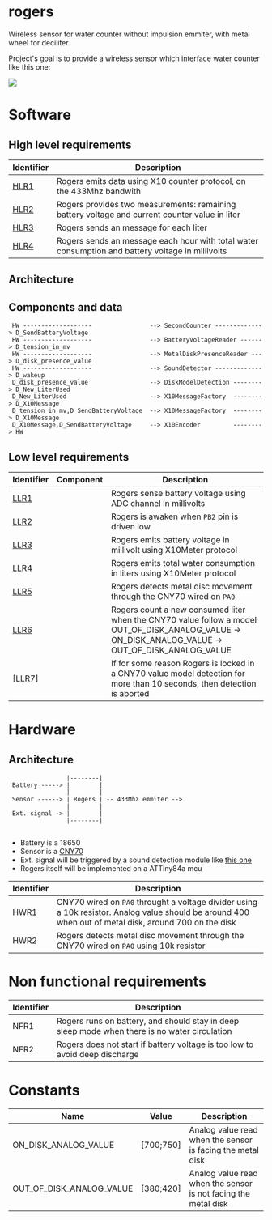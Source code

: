 # rogers

Wireless sensor for water counter without impulsion emmiter, with metal wheel for deciliter.

Project's goal is to provide a wireless sensor which interface water counter like this one:

![](https://www.cazabox.com/6704-thickbox_default/compteur-d-eau-divisionnaire-eau-froide-aquadis-itron.jpg)

# Software

## High level requirements

|Identifier|Description|
|----------|-----------|
| [HLR1](../../issues/1) | Rogers emits data using X10 counter protocol, on the 433Mhz bandwith|
| [HLR2](../../issues/2) | Rogers provides two measurements: remaining battery voltage and current counter value in liter|
| [HLR3](../../issues/3) | Rogers sends an message for each liter|
| [HLR4](../../issues/4) | Rogers sends an message each hour with total water consumption and battery voltage in millivolts|


## Architecture

## Components and data
```     
 HW -------------------                --> SecondCounter -------------> D_SendBatteryVoltage
 HW -------------------                --> BatteryVoltageReader ------> D_tension_in_mv      
 HW -------------------                --> MetalDiskPresenceReader ---> D_disk_presence_value 
 HW -------------------                --> SoundDetector -------------> D_wakeup             
 D_disk_presence_value                 --> DiskModelDetection --------> D_New_LiterUsed      
 D_New_LiterUsed                       --> X10MessageFactory  --------> D_X10Message          
 D_tension_in_mv,D_SendBatteryVoltage  --> X10MessageFactory  --------> D_X10Message         
 D_X10Message,D_SendBatteryVoltage     --> X10Encoder         --------> HW
 ```
 
## Low level requirements

|Identifier| Component | Description|
|----------|-----------|------------|
| [LLR1](../../issues/5)| |Rogers sense battery voltage using ADC channel in millivolts|
| [LLR2](../../issues/6)| | Rogers is awaken when `PB2` pin is driven low|
| [LLR3](../../issues/7)| | Rogers emits battery voltage in millivolt using X10Meter protocol |
| [LLR4](../../issues/8)| | Rogers emits total water consumption in liters using X10Meter protocol|
| [LLR5](../../issues/9)| | Rogers detects metal disc movement through the CNY70 wired on `PA0`|
| [LLR6](../../issues/10)| | Rogers count a new consumed liter when the CNY70 value follow a model OUT_OF_DISK_ANALOG_VALUE -> ON_DISK_ANALOG_VALUE -> OUT_OF_DISK_ANALOG_VALUE |
| [LLR7]| | If for some reason Rogers is locked in a CNY70 value model detection for more than 10 seconds, then detection is aborted |
 
# Hardware

## Architecture

```
                |--------|
 Battery -----> |        |
                |        | 
 Sensor ------> | Rogers | -- 433Mhz emmiter -->
                |        |
 Ext. signal -> |        |
                |--------|
 
 ```
* Battery is a 18650
 * Sensor is a [CNY70](https://docs.rs-online.com/dc23/0900766b80e2fbf3.pdf)
 * Ext. signal will be triggered by a sound detection module like [this one](https://electropeak.com/sound-sensor-ky-037)
 * Rogers itself will be implemented on a ATTiny84a mcu

|Identifier|Description|
|----------|-----------|
|HWR1| CNY70 wired on `PA0` throught a voltage divider using a 10k resistor. Analog value should be around 400 when out of metal disk, around 700 on the disk  |
|HWR2| Rogers detects metal disc movement through the CNY70 wired on `PA0` using 10k resistor |


# Non functional requirements

|Identifier|Description|
|----------|-----------|
| NFR1     | Rogers runs on battery, and should stay in deep sleep mode when there is no water circulation|
| NFR2     | Rogers does not start if battery voltage is too low to avoid deep discharge |


# Constants

|Name      | Value | Description|
|----------|-------|------------|
| ON_DISK_ANALOG_VALUE    | [700;750]      |  Analog value read when the sensor is  facing the metal disk           |
| OUT_OF_DISK_ANALOG_VALUE     | [380;420]      |   Analog value read when the sensor is not facing the metal disk         |

